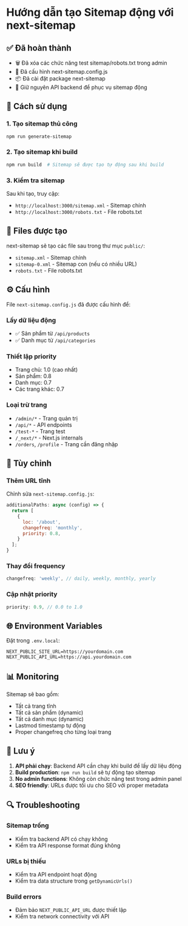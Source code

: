 # Hướng dẫn tạo Sitemap động với next-sitemap

## ✅ Đã hoàn thành

- 🗑️ Đã xóa các chức năng test sitemap/robots.txt trong admin
- 🔧 Đã cấu hình next-sitemap.config.js
- 📦 Đã cài đặt package next-sitemap
- 🎯 Giữ nguyên API backend để phục vụ sitemap động

## 🚀 Cách sử dụng

### 1. Tạo sitemap thủ công
```bash
npm run generate-sitemap
```

### 2. Tạo sitemap khi build
```bash
npm run build  # Sitemap sẽ được tạo tự động sau khi build
```

### 3. Kiểm tra sitemap
Sau khi tạo, truy cập:
- `http://localhost:3000/sitemap.xml` - Sitemap chính
- `http://localhost:3000/robots.txt` - File robots.txt

## 📁 Files được tạo

next-sitemap sẽ tạo các file sau trong thư mục `public/`:
- `sitemap.xml` - Sitemap chính
- `sitemap-0.xml` - Sitemap con (nếu có nhiều URL)
- `robots.txt` - File robots.txt

## ⚙️ Cấu hình

File `next-sitemap.config.js` đã được cấu hình để:

### Lấy dữ liệu động
- ✅ Sản phẩm từ `/api/products`
- ✅ Danh mục từ `/api/categories`

### Thiết lập priority
- Trang chủ: 1.0 (cao nhất)
- Sản phẩm: 0.8
- Danh mục: 0.7
- Các trang khác: 0.7

### Loại trừ trang
- `/admin/*` - Trang quản trị
- `/api/*` - API endpoints  
- `/test-*` - Trang test
- `/_next/*` - Next.js internals
- `/orders`, `/profile` - Trang cần đăng nhập

## 🔧 Tùy chỉnh

### Thêm URL tĩnh
Chỉnh sửa `next-sitemap.config.js`:
```javascript
additionalPaths: async (config) => {
  return [
    {
      loc: '/about',
      changefreq: 'monthly',
      priority: 0.8,
    }
  ];
}
```

### Thay đổi frequency
```javascript
changefreq: 'weekly', // daily, weekly, monthly, yearly
```

### Cập nhật priority
```javascript
priority: 0.9, // 0.0 to 1.0
```

## 🌐 Environment Variables

Đặt trong `.env.local`:
```
NEXT_PUBLIC_SITE_URL=https://yourdomain.com
NEXT_PUBLIC_API_URL=https://api.yourdomain.com
```

## 📊 Monitoring

Sitemap sẽ bao gồm:
- Tất cả trang tĩnh
- Tất cả sản phẩm (dynamic)
- Tất cả danh mục (dynamic)
- Lastmod timestamp tự động
- Proper changefreq cho từng loại trang

## 🚨 Lưu ý

1. **API phải chạy**: Backend API cần chạy khi build để lấy dữ liệu động
2. **Build production**: `npm run build` sẽ tự động tạo sitemap
3. **No admin functions**: Không còn chức năng test trong admin panel
4. **SEO friendly**: URLs được tối ưu cho SEO với proper metadata

## 🔍 Troubleshooting

### Sitemap trống
- Kiểm tra backend API có chạy không
- Kiểm tra API response format đúng không

### URLs bị thiếu  
- Kiểm tra API endpoint hoạt động
- Kiểm tra data structure trong `getDynamicUrls()`

### Build errors
- Đảm bảo `NEXT_PUBLIC_API_URL` được thiết lập
- Kiểm tra network connectivity với API

